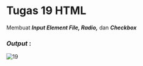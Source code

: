 # Tugas 19 HTML

Membuat <b><i>Input Element File, Radio,</i></b> dan <b><i>Checkbox</i></b>

<h3><i>Output </i>:</h3>

![19](https://user-images.githubusercontent.com/92837751/183229432-9bbf6dc6-0bc8-42e4-baf4-519ef486593d.jpg)
